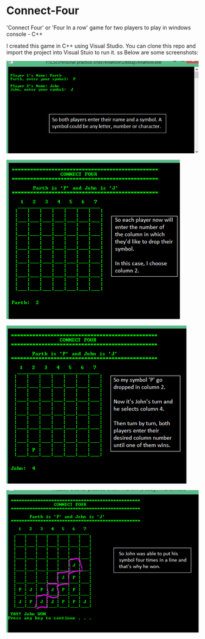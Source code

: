 # Connect-Four
'Connect Four' or 'Four In a row' game for two players to play in windows console - C++

I created this game in C++ using Visual Studio. You can clone this repo and import the project into Visual Stuio to run it.
ss
Below are some screenshots:

![img1](https://github.com/pbhoiwala/Connect-Four/blob/master/Screenshots/1.PNG)

![img2](https://github.com/pbhoiwala/Connect-Four/blob/master/Screenshots/2.PNG)

![img3](https://github.com/pbhoiwala/Connect-Four/blob/master/Screenshots/3.PNG)

![img4](https://github.com/pbhoiwala/Connect-Four/blob/master/Screenshots/4.PNG)
